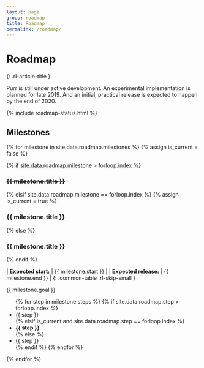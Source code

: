 ```yaml
---
layout: page
group: roadmap
title: Roadmap
permalink: /roadmap/
---
```


# Roadmap
{: .rl-article-title }

Purr is still under active development. An experimental implementation is planned for late 2019. And an initial, practical release is expected to happen by the end of 2020.

{% include roadmap-status.html %}


## Milestones

{% for milestone in site.data.roadmap.milestones %}
{% assign is_current = false %}

{% if site.data.roadmap.milestone > forloop.index %}
  <h3><strike>{{ milestone.title }}</strike></h3>
{% elsif site.data.roadmap.milestone == forloop.index %}
  {% assign is_current = true %}
  <h3>{{ milestone.title }}</h3>
{% else %}
  <h3>{{ milestone.title }}</h3>
{% endif %}

| **Expected start:** | {{ milestone.start }} |
| **Expected release:** | {{ milestone.end }} |
{: .common-table .rl-skip-small }

{{ milestone.goal }}

<ul>
  {% for step in milestone.steps %}
    {% if site.data.roadmap.step > forloop.index %}
      <li><strike>{{ step }}</strike></li>
    {% elsif is_current and site.data.roadmap.step == forloop.index %}
      <li><strong>{{ step }}</strong></li>
    {% else %}
      <li>{{ step }}</li>
    {% endif %}
  {% endfor %}
</ul>

{% endfor %}
